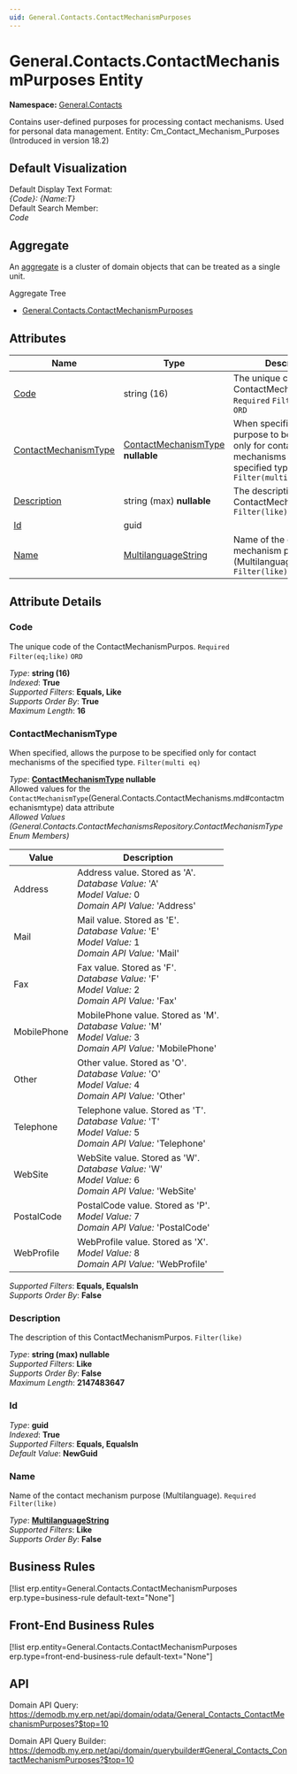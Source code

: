 ```yaml
---
uid: General.Contacts.ContactMechanismPurposes
---
```

# General.Contacts.ContactMechanismPurposes Entity

**Namespace:** [General.Contacts](General.Contacts.md)  

Contains user-defined purposes for processing contact mechanisms. Used for personal data management. Entity: Cm_Contact_Mechanism_Purposes (Introduced in version 18.2)

## Default Visualization
Default Display Text Format:  
_{Code}: {Name:T}_  
Default Search Member:  
_Code_  

## Aggregate
An [aggregate](https://docs.erp.net/tech/advanced/concepts/aggregates.html) is a cluster of domain objects that can be treated as a single unit.  

Aggregate Tree  
* [General.Contacts.ContactMechanismPurposes](General.Contacts.ContactMechanismPurposes.md)  

## Attributes

| Name | Type | Description |
| ---- | ---- | --- |
| [Code](General.Contacts.ContactMechanismPurposes.md#code) | string (16) | The unique code of the ContactMechanismPurpos. `Required` `Filter(eq;like)` `ORD` 
| [ContactMechanismType](General.Contacts.ContactMechanismPurposes.md#contactmechanismtype) | [ContactMechanismType](General.Contacts.ContactMechanismPurposes.md#contactmechanismtype) __nullable__ | When specified, allows the purpose to be specified only for contact mechanisms of the specified type. `Filter(multi eq)` 
| [Description](General.Contacts.ContactMechanismPurposes.md#description) | string (max) __nullable__ | The description of this ContactMechanismPurpos. `Filter(like)` 
| [Id](General.Contacts.ContactMechanismPurposes.md#id) | guid |  
| [Name](General.Contacts.ContactMechanismPurposes.md#name) | [MultilanguageString](../data-types.md#multilanguagestring) | Name of the contact mechanism purpose (Multilanguage). `Required` `Filter(like)` 


## Attribute Details

### Code

The unique code of the ContactMechanismPurpos. `Required` `Filter(eq;like)` `ORD`

_Type_: **string (16)**  
_Indexed_: **True**  
_Supported Filters_: **Equals, Like**  
_Supports Order By_: **True**  
_Maximum Length_: **16**  

### ContactMechanismType

When specified, allows the purpose to be specified only for contact mechanisms of the specified type. `Filter(multi eq)`

_Type_: **[ContactMechanismType](General.Contacts.ContactMechanismPurposes.md#contactmechanismtype) __nullable__**  
Allowed values for the `ContactMechanismType`(General.Contacts.ContactMechanisms.md#contactmechanismtype) data attribute  
_Allowed Values (General.Contacts.ContactMechanismsRepository.ContactMechanismType Enum Members)_  

| Value | Description |
| ---- | --- |
| Address | Address value. Stored as 'A'. <br /> _Database Value:_ 'A' <br /> _Model Value:_ 0 <br /> _Domain API Value:_ 'Address' |
| Mail | Mail value. Stored as 'E'. <br /> _Database Value:_ 'E' <br /> _Model Value:_ 1 <br /> _Domain API Value:_ 'Mail' |
| Fax | Fax value. Stored as 'F'. <br /> _Database Value:_ 'F' <br /> _Model Value:_ 2 <br /> _Domain API Value:_ 'Fax' |
| MobilePhone | MobilePhone value. Stored as 'M'. <br /> _Database Value:_ 'M' <br /> _Model Value:_ 3 <br /> _Domain API Value:_ 'MobilePhone' |
| Other | Other value. Stored as 'O'. <br /> _Database Value:_ 'O' <br /> _Model Value:_ 4 <br /> _Domain API Value:_ 'Other' |
| Telephone | Telephone value. Stored as 'T'. <br /> _Database Value:_ 'T' <br /> _Model Value:_ 5 <br /> _Domain API Value:_ 'Telephone' |
| WebSite | WebSite value. Stored as 'W'. <br /> _Database Value:_ 'W' <br /> _Model Value:_ 6 <br /> _Domain API Value:_ 'WebSite' |
| PostalCode | PostalCode value. Stored as 'P'. <br /> _Model Value:_ 7 <br /> _Domain API Value:_ 'PostalCode' |
| WebProfile | WebProfile value. Stored as 'X'. <br /> _Model Value:_ 8 <br /> _Domain API Value:_ 'WebProfile' |

_Supported Filters_: **Equals, EqualsIn**  
_Supports Order By_: **False**  

### Description

The description of this ContactMechanismPurpos. `Filter(like)`

_Type_: **string (max) __nullable__**  
_Supported Filters_: **Like**  
_Supports Order By_: **False**  
_Maximum Length_: **2147483647**  

### Id

_Type_: **guid**  
_Indexed_: **True**  
_Supported Filters_: **Equals, EqualsIn**  
_Default Value_: **NewGuid**  

### Name

Name of the contact mechanism purpose (Multilanguage). `Required` `Filter(like)`

_Type_: **[MultilanguageString](../data-types.md#multilanguagestring)**  
_Supported Filters_: **Like**  
_Supports Order By_: **False**  



## Business Rules

[!list erp.entity=General.Contacts.ContactMechanismPurposes erp.type=business-rule default-text="None"]

## Front-End Business Rules

[!list erp.entity=General.Contacts.ContactMechanismPurposes erp.type=front-end-business-rule default-text="None"]

## API

Domain API Query:
<https://demodb.my.erp.net/api/domain/odata/General_Contacts_ContactMechanismPurposes?$top=10>

Domain API Query Builder:
<https://demodb.my.erp.net/api/domain/querybuilder#General_Contacts_ContactMechanismPurposes?$top=10>

